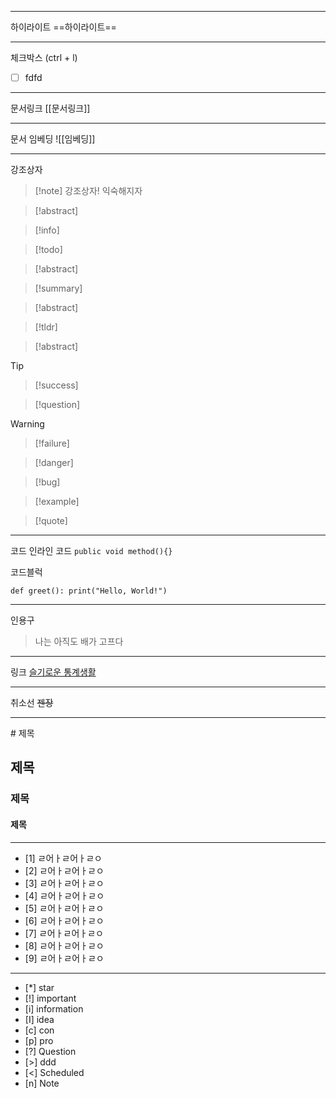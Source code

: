 
<hr>

하이라이트
==하이라이트==

<hr>

체크박스
(ctrl + l)
- [ ] fdfd

<hr>

문서링크
[[문서링크]]

<hr>

문서 임베딩
![[임베딩]]

<hr>

강조상자
> [!note] 강조상자!
> 익숙해지자

> [!abstract]


>[!info]

>[!todo]

>[!abstract]

>[!summary]

>[!abstract]

>[!tldr]

>[!abstract]

>[!tip]

>[!success]

>[!question]

>[!warning]

>[!failure]

>[!danger]

>[!bug]

>[!example]

>[!quote]

<hr>

코드
인라인 코드 `public void method(){}`

코드블럭
```
def greet(): print("Hello, World!")
```

<hr>

인용구
> 나는 아직도 배가 고프다

<hr>

링크
[슬기로운 통계생활](https://statisticsplaybook.com/)


<hr>

취소선
~~젠장~~

<hr>
# 제목

## 제목

### 제목

#### 제목

<hr>

- [1] ㄹ어ㅏㄹ어ㅏㄹㅇ
- [2] ㄹ어ㅏㄹ어ㅏㄹㅇ
- [3] ㄹ어ㅏㄹ어ㅏㄹㅇ
- [4] ㄹ어ㅏㄹ어ㅏㄹㅇ
- [5] ㄹ어ㅏㄹ어ㅏㄹㅇ
- [6] ㄹ어ㅏㄹ어ㅏㄹㅇ
- [7] ㄹ어ㅏㄹ어ㅏㄹㅇ
- [8] ㄹ어ㅏㄹ어ㅏㄹㅇ
- [9] ㄹ어ㅏㄹ어ㅏㄹㅇ

<hr>

- [*] star
- [!] important
- [i] information
- [I] idea
- [c] con
- [p] pro
- [?] Question
- [>] ddd
- [<] Scheduled
- [n] Note








